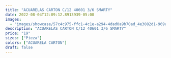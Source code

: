 ```yaml
---
title: "ACUARELAS CARTON C/12 40601 3/6 SMARTY"
date: 2022-08-04T12:09:12.8913939-05:00
images:
  - "images/showcase/57c4c975-ffc1-4c1e-a294-4dad0a9b70ad_4e3082d1-969a-4e8c-b455-a52dc12112dc.webp"
description: "ACUARELAS CARTON C/12 40601 3/6 SMARTY"
price: "19"
sizes: ["Pieza"]
colors: ["ACUARELA CARTON"]
draft: false
---
```

